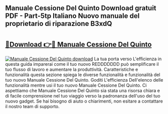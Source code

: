 ## Manuale Cessione Del Quinto Download gratuit PDF - Part-5tp Italiano Nuovo manuale del proprietario di riparazione B3xdQ

# <h2><a href="http://dfgvame.blite.top/?on=Manuale+Cessione+Del+Quinto">🔗Download 👉🔴 Manuale Cessione Del Quinto</a></h2>

[![Manuale Cessione Del Quinto download](https://i.imgur.com/lujVjoI.png)](http://dfgvame.blite.top/?on=Manuale+Cessione+Del+Quinto)
La tua porta verso L'efficienza in questa guida imparerai come il tuo nuovo REDDDDDDD può semplificare il tuo flusso di lavoro e aumentare la produttività. Caratteristiche e funzionalità questa sezione spiega le diverse funzionalità e funzionalità del tuo nuovo Manuale Cessione Del Quinto. Goditi L'efficienza Dell'elenco delle funzionalità mentre usi il tuo nuovo Manuale Cessione Del Quinto. Ci aspettiamo che Manuale Cessione Del Quinto sia stata una risorsa chiara e di facile comprensione nel tuo viaggio verso la padronanza dell'uso del tuo nuovo gadget. Se hai bisogno di aiuto o chiarimenti, non esitare a contattare il nostro team di supporto.
